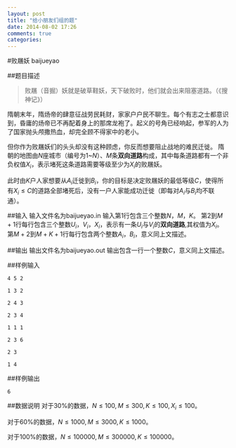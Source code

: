 ```yaml
---
layout: post
title: "给小朋友们组的题"
date: 2014-08-02 17:26
comments: true
categories: 
---
```


#败屩妖 baijueyao

##题目描述

> 败屩（音掘）妖就是破草鞋妖，天下破败时，他们就会出来阻塞道路。（《搜神记》）

隋朝末年，隋炀帝的肆意征战劳民耗财，家家户户民不聊生。每个有志之士都意识到，昏庸的炀帝已不再配着身上的那席龙袍了。起义的号角已经响起，参军的人为了国家抛头颅撒热血，却完全顾不得家中的老小。

但你作为败屩妖们的头头却没有这种顾虑，你反而想要阻止战地的难民迁徙。
隋朝的地图由$N$座城市（编号为$1$~$N$）、$M$条**双向道路**构成，其中每条道路都有一个非负权值$X_i$，表示堵死这条道路需要等级至少为$X_i$的败屩妖。

此时由$K$户人家想要从$A_i$迁徙到$B_i$，你的目标是决定败屩妖的最低等级$C$，使得所有$X_i\leq C$的道路全部堵死后，没有一户人家能成功迁徙（即每对$A_i$与$B_i$均不联通）。

##输入
输入文件名为baijueyao.in
输入第$1$行包含三个整数$N$，$M$，$K$。
第$2$到$M+1$行每行包含三个整数$U_i$，$V_i$，$X_i$，表示有一条$U_i$与$V_i$的**双向道路**,其权值为$X_i$。
第$M+2$到$M+K+1$行每行包含两个整数$A_i$，$B_i$，意义同上文描述。

##输出
输出文件名为baijueyao.out
输出包含一行一个整数$C$，意义同上文描述。

##样例输入

```
4 5 2

1 3 2

2 4 3

2 3 4

1 1 1

2 3 6

2 3

1 4
```

##样例输出

```
6
```

##数据说明
对于$30\%$的数据，$N\leq 100, M\leq 300, K\leq 100, X_i\leq 100$。

对于$60\%$的数据，$N\leq 1000, M\leq 3000, K\leq 1000$。

对于$100\%$的数据，$N\leq 100000, M\leq 300000, K\leq 100000$。
